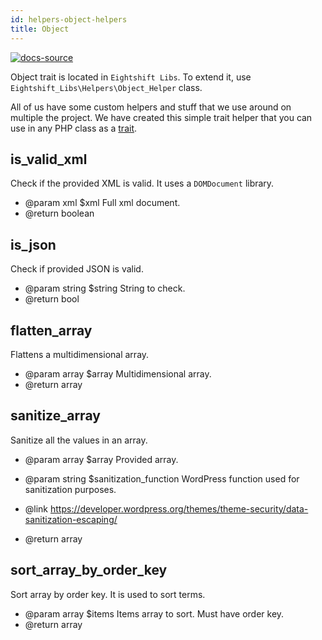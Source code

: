 ```yaml
---
id: helpers-object-helpers
title: Object
---
```


[![docs-source](https://img.shields.io/badge/source-eigthshift--libs-blue?style=for-the-badge&logo=php&labelColor=2a2a2a)](https://github.com/duenneffe/eightshift-libs/tree/v2.0.0/src/helpers/class-object-helper.php)

Object trait is located in `Eightshift Libs`. To extend it, use `Eightshift_Libs\Helpers\Object_Helper` class.

All of us have some custom helpers and stuff that we use around on multiple the project. We have created this simple trait helper that you can use in any PHP class as a [trait](/docs/legacy/v4/guides/extending-classes).

## is_valid_xml

Check if the provided XML is valid. It uses a `DOMDocument` library.

* @param xml $xml Full xml document.
* @return boolean

## is_json

Check if provided JSON is valid.

* @param string $string String to check.
* @return bool

## flatten_array

Flattens a multidimensional array.

* @param  array $array Multidimensional array.
* @return array

## sanitize_array

Sanitize all the values in an array.

* @param array  $array                 Provided array.
* @param string $sanitization_function WordPress function used for sanitization purposes.

* @link https://developer.wordpress.org/themes/theme-security/data-sanitization-escaping/

* @return array

## sort_array_by_order_key

Sort array by order key. It is used to sort terms.

* @param array $items Items array to sort. Must have order key.
* @return array
